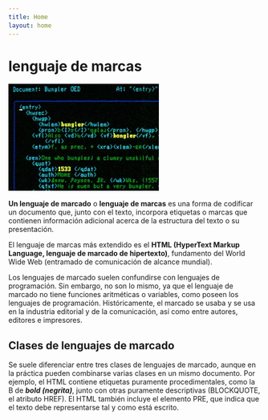 ```yaml
---
title: Home
layout: home
---
```

# lenguaje de marcas
![Lenguaje](/imagenes/imagen.jpg)

**Un lenguaje de marcado** o **lenguaje de marcas** es una forma de codificar un documento que, junto con el texto, incorpora etiquetas o marcas que contienen información adicional acerca de la estructura del texto o su presentación.

El lenguaje de marcas más extendido es el __HTML (HyperText Markup Language, lenguaje de marcado de hipertexto)__, fundamento del World Wide Web (entramado de comunicación de alcance mundial).

Los lenguajes de marcado suelen confundirse con lenguajes de programación. Sin embargo, no son lo mismo, ya que el lenguaje de marcado no tiene funciones aritméticas o variables, como poseen los lenguajes de programación. Históricamente, el marcado se usaba y se usa en la industria editorial y de la comunicación, así como entre autores, editores e impresores.

## Clases de lenguajes de marcado

Se suele diferenciar entre tres clases de lenguajes de marcado, aunque en la práctica pueden combinarse varias clases en un mismo documento. Por ejemplo, el HTML contiene etiquetas puramente procedimentales, como la B de ***bold (negrita)***, junto con otras puramente descriptivas (BLOCKQUOTE, el atributo HREF). El HTML también incluye el elemento PRE, que indica que el texto debe representarse tal y como está escrito.
